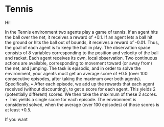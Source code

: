 # Tennis

Hi!

In the Tennis environment two agents play a game of tennis. 
 If an agent hits the ball over the net, it receives a reward of +0.1. If an agent lets a ball hit the ground or hits the ball out of bounds, it receives a reward of -0.01. Thus, the goal of each agent is to keep the ball in play.
The observation space consists of 8 variables corresponding to the position and velocity of the ball and racket. Each agent receives its own, local observation. Two continuous actions are available, corresponding to movement toward (or away from) the net, and jumping.
The task is episodic, and in order to solve the environment, your agents must get an average score of +0.5 (over 100 consecutive episodes, after taking the maximum over both agents). Specifically,
•	After each episode, we add up the rewards that each agent received (without discounting), to get a score for each agent. This yields 2 (potentially different) scores. We then take the maximum of these 2 scores.
•	This yields a single score for each episode.
The environment is considered solved, when the average (over 100 episodes) of those scores is at least +0.5.


If you want
